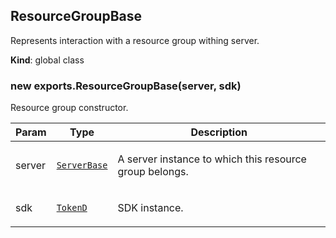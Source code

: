 <a name="ResourceGroupBase"></a>

## ResourceGroupBase
<p>Represents interaction with a resource group withing server.</p>

**Kind**: global class  
<a name="new_ResourceGroupBase_new"></a>

### new exports.ResourceGroupBase(server, sdk)
<p>Resource group constructor.</p>


| Param | Type | Description |
| --- | --- | --- |
| server | [<code>ServerBase</code>](#ServerBase) | <p>A server instance to which this resource group belongs.</p> |
| sdk | [<code>TokenD</code>](#TokenD) | <p>SDK instance.</p> |

